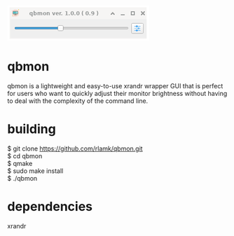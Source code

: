 ![My Image](imgs/screenshot.png )

# qbmon
qbmon is a lightweight and easy-to-use xrandr wrapper GUI that is perfect for users who want to quickly adjust their monitor brightness without having to deal with the complexity of the command line.

# building 
$ git clone https://github.com/rlamk/qbmon.git  
$ cd qbmon  
$ qmake  
$ sudo make install  
$ ./qbmon  

# dependencies
xrandr